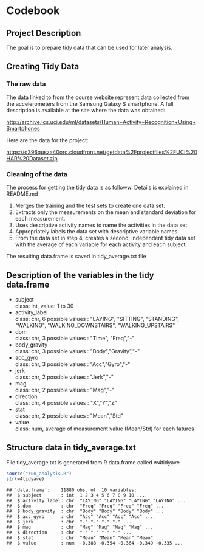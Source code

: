 Codebook
================

Project Description
-------------------

The goal is to prepare tidy data that can be used for later analysis.

Creating Tidy Data
--------------------------

### The raw data

The data linked to from the course website represent data collected from the accelerometers from the Samsung Galaxy S smartphone. A full description is available at the site where the data was obtained:

<http://archive.ics.uci.edu/ml/datasets/Human+Activity+Recognition+Using+Smartphones>

Here are the data for the project:

<https://d396qusza40orc.cloudfront.net/getdata%2Fprojectfiles%2FUCI%20HAR%20Dataset.zip>

### Cleaning of the data

The process for getting the tidy data is as followw. Details is explained in README.md 
1. Merges the training and the test sets to create one data set. 
2. Extracts only the measurements on the mean and standard deviation for each measurement. 
3. Uses descriptive activity names to name the activities in the data set 
4. Appropriately labels the data set with descriptive variable names. 
5. From the data set in step 4, creates a second, independent tidy data set with the average of each variable for each activity and each subject.

The resulting data.frame is saved in tidy\_average.txt file

Description of the variables in the tidy data.frame
---------------------------------------------------

-   subject   
    class: int, value: 1 to 30   
-   activity\_label    
    class: chr, 6 possible values : "LAYING", "SITTING", "STANDING", "WALKING", "WALKING\_DOWNSTAIRS", "WALKING\_UPSTAIRS"   
-   dom   
    class: chr, 3 possible values : "Time", "Freq","-"    
-   body\_gravity   
    class: chr, 3 possible values : "Body","Gravity","-"    
-   acc\_gyro   
    class: chr, 3 possible values : "Acc","Gyro","-"   
-   jerk   
    class: chr, 2 possible values : "Jerk","-"   
-   mag   
    class: chr, 2 possible values : "Mag","-"   
-   direction   
    class: chr, 4 possible values : "X","Y","Z"   
-   stat   
    class: chr, 2 possible values : "Mean","Std"   
-   value   
    class: num, average of measurement value (Mean/Std) for each fatures   

Structure data in tidy\_average.txt 
---------------------------

File tidy_average.txt is generated from R data.frame called w4tidyave  

``` r
source("run_analysis.R")
str(w4tidyave)
```

    ## 'data.frame':    11880 obs. of  10 variables:
    ##  $ subject       : int  1 2 3 4 5 6 7 8 9 10 ...
    ##  $ activity_label: chr  "LAYING" "LAYING" "LAYING" "LAYING" ...
    ##  $ dom           : chr  "Freq" "Freq" "Freq" "Freq" ...
    ##  $ body_gravity  : chr  "Body" "Body" "Body" "Body" ...
    ##  $ acc_gyro      : chr  "Acc" "Acc" "Acc" "Acc" ...
    ##  $ jerk          : chr  "-" "-" "-" "-" ...
    ##  $ mag           : chr  "Mag" "Mag" "Mag" "Mag" ...
    ##  $ direction     : chr  "-" "-" "-" "-" ...
    ##  $ stat          : chr  "Mean" "Mean" "Mean" "Mean" ...
    ##  $ value         : num  -0.388 -0.354 -0.364 -0.349 -0.335 ...

